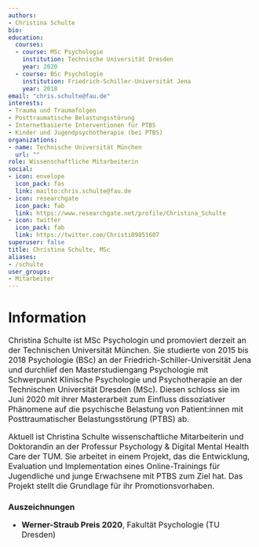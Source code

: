 ```yaml
---
authors:
- Christina Schulte
bio:
education:
  courses:
  - course: MSc Psychologie
    institution: Technische Universität Dresden
    year: 2020
  - course: BSc Psychologie
    institution: Friedrich-Schiller-Universität Jena
    year: 2018
email: "chris.schulte@fau.de"
interests:
- Trauma und Traumafolgen
- Posttraumatische Belastungsstörung
- Internetbasierte Interventionen für PTBS
- Kinder und Jugendpsychotherapie (bei PTBS)
organizations:
- name: Technische Universität München
  url: ""
role: Wissenschaftliche Mitarbeiterin
social:
- icon: envelope
  icon_pack: fas
  link: mailto:chris.schulte@fau.de
- icon: researchgate
  icon_pack: fab
  link: https://www.researchgate.net/profile/Christina_Schulte
- icon: twitter
  icon_pack: fab
  link: https://twitter.com/Christi09851607
superuser: false
title: Christina Schulte, MSc
aliases:
- /schulte
user_groups:
- Mitarbeiter
---
```


# Information

<font size="3">
<p>Christina Schulte ist MSc Psychologin und promoviert derzeit an der Technischen Universität München. Sie studierte von 2015 bis 2018 Psychologie (BSc) an der Friedrich-Schiller-Universität Jena und durchlief den Masterstudiengang Psychologie mit Schwerpunkt Klinische Psychologie und Psychotherapie an der Technischen Universität Dresden (MSc). Diesen schloss sie im Juni 2020 mit ihrer Masterarbeit zum Einfluss dissoziativer Phänomene auf die psychische Belastung von Patient:innen mit Posttraumatischer Belastungsstörung (PTBS) ab.</p>

<p>Aktuell ist Christina Schulte wissenschaftliche Mitarbeiterin und Doktorandin an der Professur Psychology & Digital Mental Health Care der TUM. Sie arbeitet in einem Projekt, das die Entwicklung, Evaluation und Implementation eines Online-Trainings für Jugendliche und junge Erwachsene mit PTBS zum Ziel hat. Das Projekt stellt die Grundlage für ihr Promotionsvorhaben.</p>
</font>


### Auszeichnungen

<font size="3">

* **Werner-Straub Preis 2020**, Fakultät Psychologie (TU Dresden)

</font>
